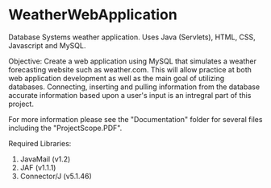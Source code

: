 # WeatherWebApplication
Database Systems weather application. Uses Java (Servlets), HTML, CSS, Javascript and MySQL.

Objective:
Create a web application using MySQL that simulates a weather forecasting website such as weather.com. This will allow practice at both web application development as well as the main goal of utilizing databases. Connecting, inserting and pulling information from the database accurate information based upon a user's input is an intregral part of this project. 

For more information please see the "Documentation" folder for several files including the "ProjectScope.PDF".

Required Libraries:
1. JavaMail (v1.2)
2. JAF (v1.1.1)
3. Connector/J (v5.1.46)
